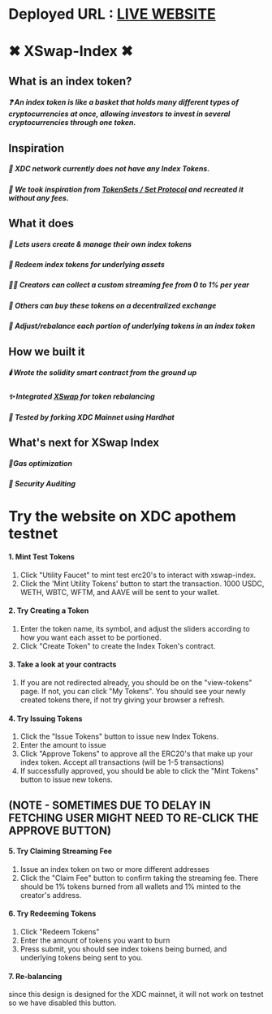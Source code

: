 # Deployed URL : [LIVE WEBSITE](https://xswap-index.vercel.app)

# ✖ XSwap-Index ✖

## What is an index token?

##### ❓ An index token is like a basket that holds many different types of cryptocurrencies at once, allowing investors to invest in several cryptocurrencies through one token.

## Inspiration

##### 👻 XDC network currently does not have any Index Tokens.

##### 🧟 We took inspiration from [TokenSets / Set Protocol](https://www.tokensets.com/) and recreated it without any fees.

## What it does

##### 🎃 Lets users create & manage their own index tokens

##### 🧙 Redeem index tokens for underlying assets

##### 🧛‍♂️ Creators can collect a custom streaming fee from 0 to 1% per year

##### 🍬 Others can buy these tokens on a decentralized exchange

##### 🔪 Adjust/rebalance each portion of underlying tokens in an index token

## How we built it

##### 🕯️ Wrote the solidity smart contract from the ground up

##### ✨ Integrated [XSwap](https://app.xspswap.finance/) for token rebalancing

##### 🧪 Tested by forking XDC Mainnet using Hardhat

## What's next for XSwap Index

##### 🍂Gas optimization

##### 🐺 Security Auditing

# Try the website on XDC apothem testnet

#### 1. Mint Test Tokens

1. Click "Utility Faucet" to mint test erc20's to interact with xswap-index. <br/>
2. Click the 'Mint Utility Tokens' button to start the transaction. 1000 USDC, WETH, WBTC, WFTM, and AAVE will be sent to your wallet.

#### 2. Try Creating a Token

1. Enter the token name, its symbol, and adjust the sliders according to how you want each asset to be portioned. <br/>
2. Click "Create Token" to create the Index Token's contract.

#### 3. Take a look at your contracts

1. If you are not redirected already, you should be on the "view-tokens" page. If not, you can click "My Tokens". You should see your newly created tokens there, if not try giving your browser a refresh.

#### 4. Try Issuing Tokens

1. Click the "Issue Tokens" button to issue new Index Tokens. <br/>
2. Enter the amount to issue
3. Click "Approve Tokens" to approve all the ERC20's that make up your index token. Accept all transactions (will be 1-5 transactions) <br/>
4. If successfully approved, you should be able to click the "Mint Tokens" button to issue new tokens.

## (NOTE - SOMETIMES DUE TO DELAY IN FETCHING USER MIGHT NEED TO RE-CLICK THE APPROVE BUTTON)

#### 5. Try Claiming Streaming Fee

1. Issue an index token on two or more different addresses <br/>
2. Click the "Claim Fee" button to confirm taking the streaming fee. There should be 1% tokens burned from all wallets and 1% minted to the creator's address.

#### 6. Try Redeeming Tokens

1. Click "Redeem Tokens" <br/>
2. Enter the amount of tokens you want to burn <br/>
3. Press submit, you should see index tokens being burned, and underlying tokens being sent to you.

#### 7. Re-balancing

since this design is designed for the XDC mainnet, it will not work on testnet so we have disabled this button.
